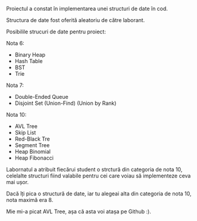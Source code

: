 Proiectul a constat în implementarea unei structuri de date în cod.

Structura de date fost oferită aleatoriu de către laborant.

Posibilile strucuri de date pentru proiect:

Nota 6:
- Binary Heap
- Hash Table
- BST
- Trie

Nota 7:
- Double-Ended Queue 
- Disjoint Set (Union-Find) (Union by Rank)

Nota 10:
- AVL Tree
- Skip List
- Red-Black Tre
- Segment Tree
- Heap Binomial
- Heap Fibonacci

Labornatul a atribuit fiecărui student o strctură din categoria de nota 10, celelalte structuri fiind valabile pentru cei care voiau să implementeze ceva mai ușor.

Dacă îți pica o structură de date, iar tu alegeai alta din categoria de nota 10, nota maximă era 8.

Mie mi-a picat AVL Tree, așa că asta voi atașa pe Github :).
